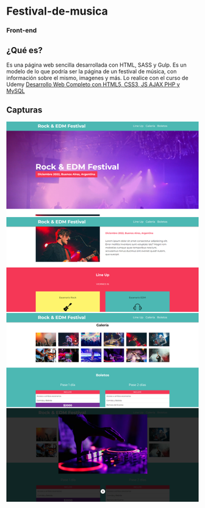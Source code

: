# Festival-de-musica
### Front-end

## ¿Qué es?
Es una página web sencilla desarrollada con HTML, SASS y Gulp. Es un modelo de lo que podría ser la página de un festival de música, con información sobre el mismo, imagenes y más.
Lo realice con el curso de Udemy [Desarrollo Web Completo con HTML5, CSS3, JS AJAX PHP y MySQL](https://www.udemy.com/course/desarrollo-web-completo-con-html5-css3-js-php-y-mysql/)

## Capturas

<div aling="center">
    <img src='./capturas/Captura1.png'>
    <img src='./capturas/Captura2.png'>
    <img src='./capturas/Captura3.png'>
    <img src='./capturas/Captura4.png'>
</div>
